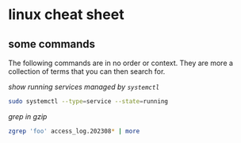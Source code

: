 # linux cheat sheet

## some commands
The following commands are in no order or context. They are more a collection of terms that you can then search for.

*show running services managed by `systemctl`*
```bash
sudo systemctl --type=service --state=running
```
*grep in gzip*
```bash
zgrep 'foo' access_log.202308* | more
```
